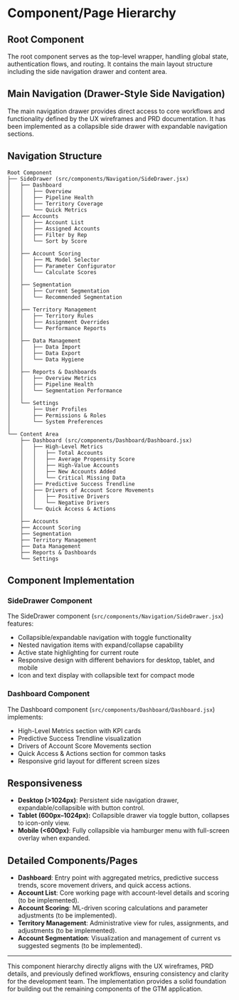 # Component/Page Hierarchy

## Root Component

The root component serves as the top-level wrapper, handling global state, authentication flows, and routing. It contains the main layout structure including the side navigation drawer and content area.

## Main Navigation (Drawer-Style Side Navigation)

The main navigation drawer provides direct access to core workflows and functionality defined by the UX wireframes and PRD documentation. It has been implemented as a collapsible side drawer with expandable navigation sections.

## Navigation Structure

```
Root Component
├── SideDrawer (src/components/Navigation/SideDrawer.jsx)
│   ├── Dashboard
│   │   ├── Overview
│   │   ├── Pipeline Health
│   │   ├── Territory Coverage
│   │   └── Quick Metrics
│   ├── Accounts
│   │   ├── Account List
│   │   ├── Assigned Accounts
│   │   ├── Filter by Rep
│   │   └── Sort by Score
│   │
│   ├── Account Scoring
│   │   ├── ML Model Selector
│   │   ├── Parameter Configurator
│   │   └── Calculate Scores
│   │
│   ├── Segmentation
│   │   ├── Current Segmentation
│   │   └── Recommended Segmentation
│   │
│   ├── Territory Management
│   │   ├── Territory Rules
│   │   ├── Assignment Overrides
│   │   └── Performance Reports
│   │
│   ├── Data Management
│   │   ├── Data Import
│   │   ├── Data Export
│   │   └── Data Hygiene
│   │
│   ├── Reports & Dashboards
│   │   ├── Overview Metrics
│   │   ├── Pipeline Health
│   │   └── Segmentation Performance
│   │
│   └── Settings
│       ├── User Profiles
│       ├── Permissions & Roles
│       └── System Preferences
│
└── Content Area
    ├── Dashboard (src/components/Dashboard/Dashboard.jsx)
    │   ├── High-Level Metrics
    │   │   ├── Total Accounts
    │   │   ├── Average Propensity Score
    │   │   ├── High-Value Accounts
    │   │   ├── New Accounts Added
    │   │   └── Critical Missing Data
    │   ├── Predictive Success Trendline
    │   ├── Drivers of Account Score Movements
    │   │   ├── Positive Drivers
    │   │   └── Negative Drivers
    │   └── Quick Access & Actions
    │
    ├── Accounts
    ├── Account Scoring
    ├── Segmentation
    ├── Territory Management
    ├── Data Management
    ├── Reports & Dashboards
    └── Settings
```

## Component Implementation

### SideDrawer Component

The SideDrawer component (`src/components/Navigation/SideDrawer.jsx`) features:

- Collapsible/expandable navigation with toggle functionality
- Nested navigation items with expand/collapse capability
- Active state highlighting for current route
- Responsive design with different behaviors for desktop, tablet, and mobile
- Icon and text display with collapsible text for compact mode

### Dashboard Component

The Dashboard component (`src/components/Dashboard/Dashboard.jsx`) implements:

- High-Level Metrics section with KPI cards
- Predictive Success Trendline visualization
- Drivers of Account Score Movements section
- Quick Access & Actions section for common tasks
- Responsive grid layout for different screen sizes

## Responsiveness

- **Desktop (>1024px)**: Persistent side navigation drawer, expandable/collapsible with button control.
- **Tablet (600px–1024px):** Collapsible drawer via toggle button, collapses to icon-only view.
- **Mobile (<600px)**: Fully collapsible via hamburger menu with full-screen overlay when expanded.

## Detailed Components/Pages

- **Dashboard**: Entry point with aggregated metrics, predictive success trends, score movement drivers, and quick access actions.
- **Account List**: Core working page with account-level details and scoring (to be implemented).
- **Account Scoring**: ML-driven scoring calculations and parameter adjustments (to be implemented).
- **Territory Management**: Administrative view for rules, assignments, and adjustments (to be implemented).
- **Account Segmentation**: Visualization and management of current vs suggested segments (to be implemented).

---

This component hierarchy directly aligns with the UX wireframes, PRD details, and previously defined workflows, ensuring consistency and clarity for the development team. The implementation provides a solid foundation for building out the remaining components of the GTM application.